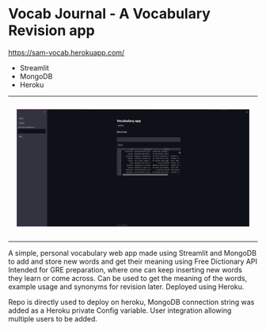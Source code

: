 # Vocab Journal - A Vocabulary Revision app 
https://sam-vocab.herokuapp.com/

 - Streamlit
 - MongoDB
 - Heroku

<table><tr>
<td> 
  <p align="center" style="padding: 10px">
    <img alt="Forwarding" src="Vocab_APP.jpg" width="1080">
    <br>
  </p> 
</td>
</tr></table>

A simple, personal vocabulary web app made using Streamlit and MongoDB to add and store new words and get their meaning using Free Dictionary API
Intended for GRE preparation, where one can keep inserting new words they learn or come across. Can be used to get the meaning of the words, example usage and synonyms for revision later. Deployed using Heroku.

Repo is directly used to deploy on heroku, MongoDB connection string was added as a Heroku private Config variable.
User integration allowing multiple users to be added.
